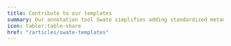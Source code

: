 ```yaml
---
title: Contribute to our templates 
summary: Our annotation tool Swate simplifies adding standardized metadata for your experimental workflows. You would like to contribute a template?
icon: tabler:table-share
href: "/articles/swate-templates"
---
```

